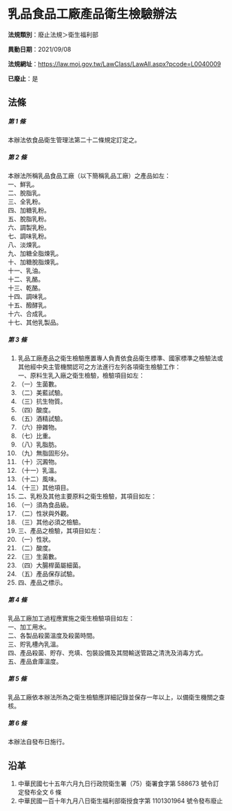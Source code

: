 # 乳品食品工廠產品衛生檢驗辦法

**法規類別**：廢止法規＞衛生福利部

**異動日期**：2021/09/08  

**法規網址**：https://law.moj.gov.tw/LawClass/LawAll.aspx?pcode=L0040009

**已廢止**：是



## 法條
##### 第 1 條
本辦法依食品衛生管理法第二十二條規定訂定之。

##### 第 2 條
本辦法所稱乳品食品工廠（以下簡稱乳品工廠）之產品如左：  
一、鮮乳。  
二、脫脂乳。  
三、全乳粉。  
四、加糖乳粉。  
五、脫脂乳粉。  
六、調製乳粉。  
七、調味乳粉。  
八、淡煉乳。  
九、加糖全脂煉乳。  
十、加糖脫脂煉乳。  
十一、乳油。  
十二、乳酪。  
十三、乾酪。  
十四、調味乳。  
十五、醱酵乳。  
十六、合成乳。  
十七、其他乳製品。

##### 第 3 條
1. 乳品工廠產品之衛生檢驗應置專人負責依食品衛生標準、國家標準之檢驗法或其他經中央主管機關認可之方法進行左列各項衛生檢驗工作：  
一、原料生乳入廠之衛生檢驗，檢驗項目如左：
1. （一）生菌數。
1. （二）美藍試驗。
1. （三）抗生物質。
1. （四）酸度。
1. （五）酒精試驗。
1. （六）摻雜物。
1. （七）比重。
1. （八）乳脂肪。
1. （九）無脂固形分。
1. （十）沉澱物。
1. （十一）乳溫。
1. （十二）風味。
1. （十三）其他項目。
1. 二、乳粉及其他主要原料之衛生檢驗，其項目如左：
1. （一）須為食品級。
1. （二）性狀與外觀。
1. （三）其他必須之檢驗。
1. 三、產品之檢驗，其項目如左：
1. （一）性狀。
1. （二）酸度。
1. （三）生菌數。
1. （四）大腸桿菌屬細菌。
1. （五）產品保存試驗。
1. 四、產品之標示。

##### 第 4 條
乳品工廠加工過程應實施之衛生檢驗項目如左：  
一、加工用水。  
二、各製品殺菌溫度及殺菌時間。  
三、貯乳槽內乳溫。  
四、產品殺菌、貯存、充填、包裝設備及其間輸送管路之清洗及消毒方式。  
五、產品倉庫溫度。

##### 第 5 條
乳品工廠依本辦法所為之衛生檢驗應詳細記錄並保存一年以上，以備衛生機關之查核。

##### 第 6 條
本辦法自發布日施行。

## 沿革
1. 中華民國七十五年六月九日行政院衛生署（75）衛署食字第 588673 號令訂定發布全文 6  條
1. 中華民國一百十年九月八日衛生福利部衛授食字第 1101301964 號令發布廢止
